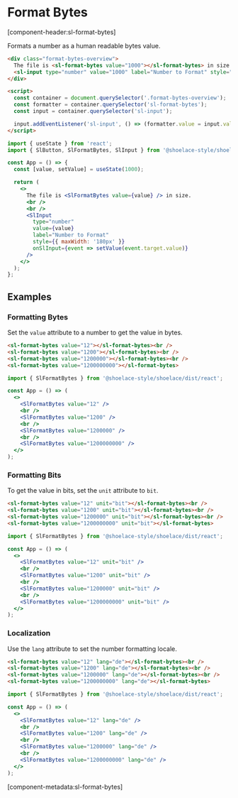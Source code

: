 # Format Bytes

[component-header:sl-format-bytes]

Formats a number as a human readable bytes value.

```html preview
<div class="format-bytes-overview">
  The file is <sl-format-bytes value="1000"></sl-format-bytes> in size. <br /><br />
  <sl-input type="number" value="1000" label="Number to Format" style="max-width: 180px;"></sl-input>
</div>

<script>
  const container = document.querySelector('.format-bytes-overview');
  const formatter = container.querySelector('sl-format-bytes');
  const input = container.querySelector('sl-input');

  input.addEventListener('sl-input', () => (formatter.value = input.value || 0));
</script>
```

```jsx react
import { useState } from 'react';
import { SlButton, SlFormatBytes, SlInput } from '@shoelace-style/shoelace/dist/react';

const App = () => {
  const [value, setValue] = useState(1000);

  return (
    <>
      The file is <SlFormatBytes value={value} /> in size.
      <br />
      <br />
      <SlInput
        type="number"
        value={value}
        label="Number to Format"
        style={{ maxWidth: '180px' }}
        onSlInput={event => setValue(event.target.value)}
      />
    </>
  );
};
```

## Examples

### Formatting Bytes

Set the `value` attribute to a number to get the value in bytes.

```html preview
<sl-format-bytes value="12"></sl-format-bytes><br />
<sl-format-bytes value="1200"></sl-format-bytes><br />
<sl-format-bytes value="1200000"></sl-format-bytes><br />
<sl-format-bytes value="1200000000"></sl-format-bytes>
```

```jsx react
import { SlFormatBytes } from '@shoelace-style/shoelace/dist/react';

const App = () => (
  <>
    <SlFormatBytes value="12" />
    <br />
    <SlFormatBytes value="1200" />
    <br />
    <SlFormatBytes value="1200000" />
    <br />
    <SlFormatBytes value="1200000000" />
  </>
);
```

### Formatting Bits

To get the value in bits, set the `unit` attribute to `bit`.

```html preview
<sl-format-bytes value="12" unit="bit"></sl-format-bytes><br />
<sl-format-bytes value="1200" unit="bit"></sl-format-bytes><br />
<sl-format-bytes value="1200000" unit="bit"></sl-format-bytes><br />
<sl-format-bytes value="1200000000" unit="bit"></sl-format-bytes>
```

```jsx react
import { SlFormatBytes } from '@shoelace-style/shoelace/dist/react';

const App = () => (
  <>
    <SlFormatBytes value="12" unit="bit" />
    <br />
    <SlFormatBytes value="1200" unit="bit" />
    <br />
    <SlFormatBytes value="1200000" unit="bit" />
    <br />
    <SlFormatBytes value="1200000000" unit="bit" />
  </>
);
```

### Localization

Use the `lang` attribute to set the number formatting locale.

```html preview
<sl-format-bytes value="12" lang="de"></sl-format-bytes><br />
<sl-format-bytes value="1200" lang="de"></sl-format-bytes><br />
<sl-format-bytes value="1200000" lang="de"></sl-format-bytes><br />
<sl-format-bytes value="1200000000" lang="de"></sl-format-bytes>
```

```jsx react
import { SlFormatBytes } from '@shoelace-style/shoelace/dist/react';

const App = () => (
  <>
    <SlFormatBytes value="12" lang="de" />
    <br />
    <SlFormatBytes value="1200" lang="de" />
    <br />
    <SlFormatBytes value="1200000" lang="de" />
    <br />
    <SlFormatBytes value="1200000000" lang="de" />
  </>
);
```

[component-metadata:sl-format-bytes]
